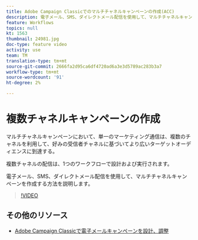 ```yaml
---
title: Adobe Campaign Classicでのマルチチャネルキャンペーンの作成(ACC)
description: 電子メール、SMS、ダイレクトメール配信を使用して、マルチチャネルキャンペーンを作成する方法を説明します。
feature: Workflows
topics: null
kt: 1563
thumbnail: 24981.jpg
doc-type: feature video
activity: use
team: TM
translation-type: tm+mt
source-git-commit: 2666fa2d95ca6df4720ad6a3e3d5789ac283b3a7
workflow-type: tm+mt
source-wordcount: '91'
ht-degree: 2%

---
```



# 複数チャネルキャンペーンの作成

マルチチャネルキャンペーンにおいて、単一のマーケティング通信は、複数のチャネルを利用して、好みの受信者チャネルに基づいてより広いターゲットオーディエンスに到達する。

複数チャネルの配信は、1つのワークフローで設計および実行されます。

電子メール、SMS、ダイレクトメール配信を使用して、マルチチャネルキャンペーンを作成する方法を説明します。

>[!VIDEO](https://video.tv.adobe.com/v/24981?quality=12)

## その他のリソース

* [Adobe Campaign Classicで電子メールキャンペーンを設計、調整](https://helpx.adobe.com/campaign/classic/how-to/design-orchestrate-email-campaigns-in-campaign-classic.html)

